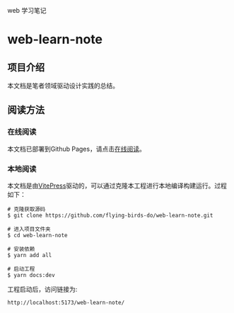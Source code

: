 
web 学习笔记
# web-learn-note

## 项目介绍

本文档是笔者领域驱动设计实践的总结。

## 阅读方法

### 在线阅读

本文档已部署到Github Pages，请点击[在线阅读](https://flying-birds-do.github.io/web-learn-note/)。

### 本地阅读

本文档是由[VitePress](https://github.com/vuejs/vitepress)驱动的，可以通过克隆本工程进行本地编译构建运行。过程如下：

```shell
# 克隆获取源码
$ git clone https://github.com/flying-birds-do/web-learn-note.git

# 进入项目文件夹
$ cd web-learn-note

# 安装依赖
$ yarn add all

# 启动工程
$ yarn docs:dev
```

工程启动后，访问链接为:

```shell
http://localhost:5173/web-learn-note/
```
